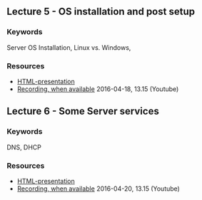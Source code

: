 ## Lecture 5 - OS installation and post setup
### Keywords
Server OS Installation, Linux vs. Windows,

### Resources
- [HTML-presentation](https://cdn.rawgit.com/1dv031/syllabus/master/lectures/part_3/05_Installation-and-Post-Setup/index.html/)
- [Recording, when available](#) 2016-04-18, 13.15 (Youtube)


## Lecture 6 - Some Server services</del>
### Keywords
DNS, DHCP

### Resources
- [HTML-presentation](https://cdn.rawgit.com/1dv031/syllabus/master/lectures/part_3/06_Server-Services/index.html)
- [Recording, when available](#) 2016-04-20, 13.15 (Youtube)
